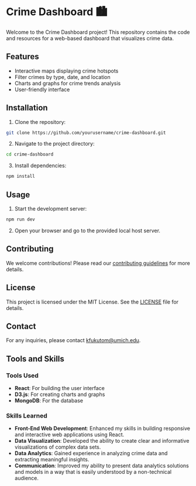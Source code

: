 # Crime Dashboard 🏙️

Welcome to the Crime Dashboard project! This repository contains the code and resources for a web-based dashboard that visualizes crime data.

## Features

- Interactive maps displaying crime hotspots
- Filter crimes by type, date, and location
- Charts and graphs for crime trends analysis
- User-friendly interface

## Installation

1. Clone the repository:
  ```bash
  git clone https://github.com/yourusername/crime-dashboard.git
  ```
2. Navigate to the project directory:
  ```bash
  cd crime-dashboard
  ```
3. Install dependencies:
  ```bash
  npm install
  ```

## Usage

1. Start the development server:
  ```bash
  npm run dev
  ```
2. Open your browser and go to the provided local host server.

## Contributing

We welcome contributions! Please read our [contributing guidelines](CONTRIBUTING.md) for more details.

## License

This project is licensed under the MIT License. See the [LICENSE](LICENSE) file for details.

## Contact

For any inquiries, please contact [kfukutom@umich.edu](mailto:kfukutom@umich.edu).
## Tools and Skills

### Tools Used

- **React**: For building the user interface
- **D3.js**: For creating charts and graphs
- **MongoDB**: For the database

### Skills Learned

- **Front-End Web Development**: Enhanced my skills in building responsive and interactive web applications using React.
- **Data Visualization**: Developed the ability to create clear and informative visualizations of complex data sets.
- **Data Analytics**: Gained experience in analyzing crime data and extracting meaningful insights.
- **Communication**: Improved my ability to present data analytics solutions and models in a way that is easily understood by a non-technical audience.
